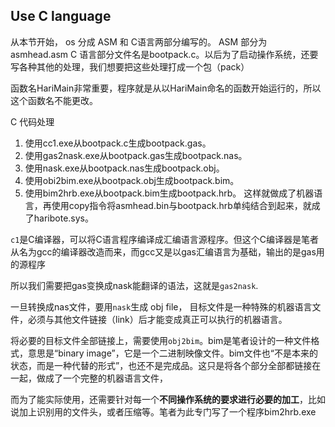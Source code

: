 ## Use C language
从本节开始，
os 分成 ASM 和 C语言两部分编写的。
ASM 部分为 asmhead.asm
C 语言部分文件名是bootpack.c。以后为了启动操作系统，还要写各种其他的处理，我们想要把这些处理打成一个包（pack）

函数名HariMain非常重要，程序就是从以HariMain命名的函数开始运行的，所以这个函数名不能更改。

C 代码处理
1. 使用cc1.exe从bootpack.c生成bootpack.gas。
2. 使用gas2nask.exe从bootpack.gas生成bootpack.nas。
3. 使用nask.exe从bootpack.nas生成bootpack.obj。
4. 使用obi2bim.exe从bootpack.obj生成bootpack.bim。
5. 使用bim2hrb.exe从bootpack.bim生成bootpack.hrb。 这样就做成了机器语言，再使用copy指令将asmhead.bin与bootpack.hrb单纯结合到起来，就成了haribote.sys。

`c1`是C编译器，可以将C语言程序编译成汇编语言源程序。但这个C编译器是笔者从名为gcc的编译器改造而来，而gcc又是以gas汇编语言为基础，输出的是gas用的源程序

所以我们需要把gas变换成nask能翻译的语法，这就是`gas2nask`.

一旦转换成nas文件，要用`nask`生成 obj file， 目标文件是一种特殊的机器语言文件，必须与其他文件链接（link）后才能变成真正可以执行的机器语言。

将必要的目标文件全部链接上，需要使用`obj2bim`。bim是笔者设计的一种文件格式，意思是“binary image”，它是一个二进制映像文件。bim文件也“不是本来的状态，而是一种代替的形式”，也还不是完成品。这只是将各个部分全部都链接在一起，做成了一个完整的机器语言文件，

而为了能实际使用，还需要针对每一个**不同操作系统的要求进行必要的加工**，比如说加上识别用的文件头，或者压缩等。笔者为此专门写了一个程序bim2hrb.exe


